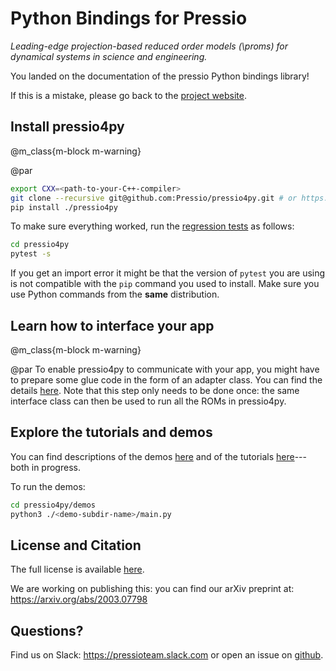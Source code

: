 
# Python Bindings for Pressio

*Leading-edge projection-based reduced order models (\proms) for
dynamical systems in science and engineering.*

You landed on the documentation of the pressio Python bindings library!

If this is a mistake, please go back to the [project website](https://pressio.github.io/).


## Install pressio4py

@m_class{m-block m-warning}

@par
```bash
export CXX=<path-to-your-C++-compiler>
git clone --recursive git@github.com:Pressio/pressio4py.git # or https://github.com/Pressio/pressio4py.git
pip install ./pressio4py
```

To make sure everything worked, run the
[regression tests](https://github.com/Pressio/pressio4py/tree/master/regression_tests)
as follows:
```bash
cd pressio4py
pytest -s
```
If you get an import error it might be that the version of `pytest` you are
using is not compatible with the `pip` command you used to install.
Make sure you use Python commands from the **same** distribution.


## Learn how to interface your app

@m_class{m-block m-warning}

@par
To enable pressio4py to communicate with your app, you might
have to prepare some glue code in the form of an adapter class.
You can find the details [here](./md_pages_prepare_your_app.html).
Note that this step only needs to be done once: the same interface
class can then be used to run all the ROMs in pressio4py.

## Explore the tutorials and demos


You can find descriptions of the demos [here](./md_pages_demos_demo1.html)
and of the tutorials [here](./md_pages_tutorials_tutorial1.html)--- both in progress.

To run the demos:
```bash
cd pressio4py/demos
python3 ./<demo-subdir-name>/main.py
```


<!-- read the [building/installation process](./md_pages_getstarted_build_and_install.html)>
<!-- Untill we start filling the tutorials and examples, you can peek at the [test subdirectory](https://github.com/Pressio/pressio/tree/master/tests/rom/burgers1d) of the C++ library. -->


## License and Citation
The full license is available [here](https://pressio.github.io/various/license/).

We are working on publishing this: you can find our arXiv preprint at: https://arxiv.org/abs/2003.07798

## Questions?
Find us on Slack: https://pressioteam.slack.com or open an issue on [github](https://github.com/Pressio/pressio4py).
